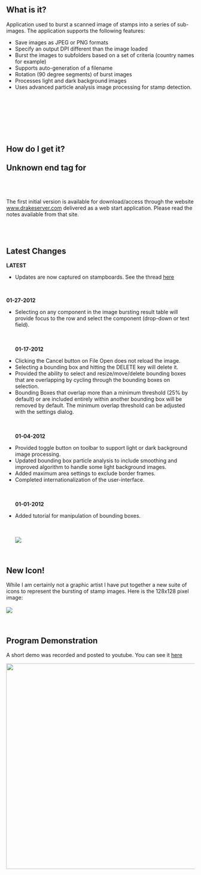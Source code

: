 <h2>What is it?</h2>
Application used to burst a scanned image of stamps into a series of sub-images. The application supports the following features:
<br>
<ul><li>Save images as JPEG or PNG formats<br>
</li><li>Specify an output DPI different than the image loaded<br>
</li><li>Burst the images to subfolders based on a set of criteria (country names for example)<br>
</li><li>Supports auto-generation of a filename<br>
</li><li>Rotation (90 degree segments) of burst images<br>
</li><li>Processes light and dark background images<br>
</li><li>Uses advanced particle analysis image processing for stamp detection.</li></ul>

<br>
<br>
<br>
<H2><br>
<br>
How do I get it?<br>
<br>
Unknown end tag for </h2><br>
<br>
<br>
The first initial version is available for download/access through the website <a href='http://www.drakeserver.com'>www.drakeserver.com</a> delivered as a web start application.  Please read the notes available from that site.<br>
<br><p><br>

<h2>Latest Changes</h2>
<p>
<b>LATEST</b>
<br>
<ul><li>Updates are now captured on stampboards.  See the thread <a href='http://stampboards.com/viewtopic.php?f=13&t=33059'>here</a>
<br><p><br></li></ul>

<b>01-27-2012</b>
<br>
<ul><li>Selecting on any component in the image bursting result table will provide focus to the row and select the component (drop-down or text field).<br>
<br><p><br>
<b>01-17-2012</b>
<br>
</li><li>Clicking the Cancel button on File Open does not reload the image.<br>
</li><li>Selecting a bounding box and hitting the DELETE key will delete it.<br>
</li><li>Provided the ability to select and resize/move/delete bounding boxes that are overlapping by cycling through the bounding boxes on selection.<br>
</li><li>Bounding Boxes that overlap more than a minimum threshold (25% by default) or are included entirely within another bounding box will be removed by default.  The minimum overlap threshold can be adjusted with the settings dialog.<br>
<br>
<p>
<br>
<b>01-04-2012</b>
<br>
</li><li>Provided toggle button on toolbar to support light or dark background image processing.<br>
</li><li>Updated bounding box particle analysis to include smoothing and improved algorithm to handle some light background images.<br>
</li><li>Added maximum area settings to exclude border frames.<br>
</li><li>Completed internationalization of the user-interface.<br>
<br>
<p>
<br>
<b>01-01-2012</b>
<br>
</li><li>Added tutorial for manipulation of bounding boxes.<br>
<br>
<p>
<br>
<img src='http://lh4.googleusercontent.com/-T3BuW92T10o/TyJCpe6QKBI/AAAAAAAAA3U/uXPdUVR4VNc/s1024/first-screen.png'>
<br>
<p>
<br></li></ul>

<h2>New Icon!</h2>
While I am certainly not a graphic artist I have put together a new suite of icons to represent the bursting of stamp images.  Here is the 128x128 pixel image:<br>
<br>
<img src='http://www.drakeserver.com/images/burst2-128x128.png' />

<br>
<p>
<br>
<h2>Program Demonstration</h2>
A short demo was recorded and posted to youtube.  You can see it <a href='http://www.youtube.com/watch?v=228XRlCnHiM&context=C2a542ADOEgsToPDskJB4AA2NNYybN00ezUgkb1I'>here</a><p>
<a href='http://www.youtube.com/watch?feature=player_embedded&v=228XRlCnHiM' target='_blank'><img src='http://img.youtube.com/vi/228XRlCnHiM/0.jpg' width='608' height=548 /></a>
